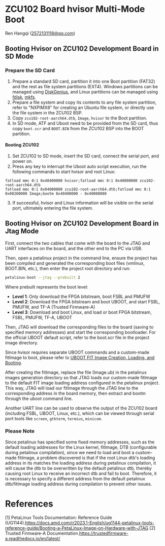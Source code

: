 # ZCU102 Board hvisor Multi-Mode Boot
Ren Hangqi (2572131118@qq.com)
## Booting Hvisor on ZCU102 Development Board in SD Mode
### Prepare the SD Card
1. Prepare a standard SD card, partition it into one Boot partition (FAT32) and the rest as file system partitions (EXT4). Windows partitions can be managed using [DiskGenius](https://www.diskgenius.cn/download.php), and Linux partitions can be managed using [fdisk](https://www.cnblogs.com/renshengdezheli/p/13941563.html), [mkfs](https://blog.csdn.net/linkedin_35878439/article/details/82020925).
2. Prepare a file system and copy its contents to any file system partition, refer to "NXPIMX8" for creating an Ubuntu file system, or directly use the file system in the ZCU102 BSP.
3. Copy `zcu102-root-aarch64.dtb`, `Image`, `hvisor` to the Boot partition.
4. In SD mode, ATF and Uboot need to be provided from the SD card, thus copy `boot.scr` and `BOOT.BIN` from the ZCU102 BSP into the BOOT partition.
#### Booting ZCU102
1. Set ZCU102 to SD mode, insert the SD card, connect the serial port, and power on.
2. Press any key to interrupt the Uboot auto script execution, run the following commands to start hvisor and root Linux:
```
fatload mmc 0:1 0x40400000 hvisor;fatload mmc 0:1 0x40000000 zcu102-root-aarch64.dtb
fatload mmc 0:1 0x04000000 zcu102-root-aarch64.dtb;fatload mmc 0:1 0x00200000 Image;bootm 0x40400000 - 0x40000000
```
3. If successful, hvisor and Linux information will be visible on the serial port, ultimately entering the file system.

## Booting Hvisor on ZCU102 Development Board in Jtag Mode

First, connect the two cables that come with the board to the JTAG and UART interfaces on the board, and the other end to the PC via USB.

Then, open a petalinux project in the command line, ensure the project has been compiled and generated the corresponding boot files (vmlinux, BOOT.BIN, etc.), then enter the project root directory and run:

```bash
petalinux-boot --jtag --prebuilt 2
```

Where prebuilt represents the boot level:
- **Level 1**: Only download the FPGA bitstream, boot FSBL and PMUFW
- **Level 2**: Download the FPGA bitstream and boot UBOOT, and start FSBL, PMUFW, and TF-A (Trusted Firmware-A)
- **Level 3**: Download and boot Linux, and load or boot FPGA bitstream, FSBL, PMUFW, TF-A, UBOOT

Then, JTAG will download the corresponding files to the board (saving to specified memory addresses) and start the corresponding bootloader. For the official UBOOT default script, refer to the boot.scr file in the project image directory.

Since hvisor requires separate UBOOT commands and a custom-made fitImage to boot, please refer to [UBOOT FIT Image Creation, Loading, and Booting](../../chap02/subchap01/UbootFitImage-ZCU102.md).

After creating the fitImage, replace the file (Image.ub) in the petalinux images generation directory so that JTAG loads our custom-made fitImage to the default FIT image loading address configured in the petalinux project. This way, JTAG will load our fitImage through the JTAG line to the corresponding address in the board memory, then extract and bootm through the uboot command line.

Another UART line can be used to observe the output of the ZCU102 board (including FSBL, UBOOT, Linux, etc.), which can be viewed through serial port tools like `screen`, `gtkterm`, `termius`, `minicom`.

<div class="warning">
    <h3>Please Note</h3>
    <p> Since petalinux has specified some fixed memory addresses, such as the default loading addresses for the Linux kernel, fitImage, DTB (configurable during petalinux compilation), since we need to load and boot a custom-made fitImage, a problem discovered is that if the root Linux dtb's loading address in its matches the loading address during petalinux compilation, it will cause the dtb to be overwritten by the default petalinux dtb, thereby causing root Linux to receive an incorrect dtb and fail to boot. Therefore, it is necessary to specify a different address from the default petalinux dtb/fitImage loading address during compilation to prevent other issues.
</div>

# References

[1] PetaLinux Tools Documentation: Reference Guide (UG1144).<https://docs.amd.com/r/2023.1-English/ug1144-petalinux-tools-reference-guide/Booting-a-PetaLinux-Image-on-Hardware-with-JTAG>
[2] Trusted Firmware-A Documentation.<https://trustedfirmware-a.readthedocs.io/en/latest/>